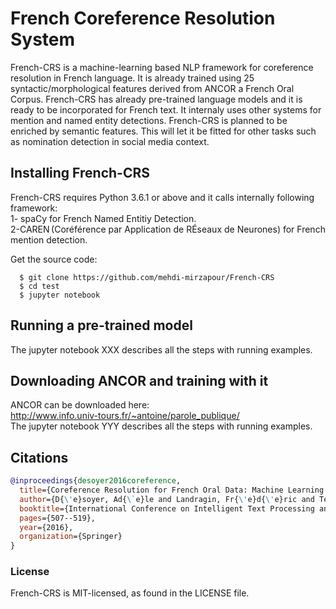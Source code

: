 # French Coreference Resolution System
French-CRS is a machine-learning based NLP framework for coreference resolution in French language. It is already trained using 25 syntactic/morphological features derived from ANCOR a French Oral Corpus. French-CRS has already pre-trained language models and it is ready to be incorporated for French text. It internaly uses other systems for mention and named entity detections. French-CRS is planned to be enriched by semantic features. This will let it be fitted for other tasks such as nomination detection in social media context.






## Installing French-CRS
French-CRS requires Python 3.6.1 or above and it calls internally following framework:  
1- spaCy for French Named Entitiy Detection.  
2-CAREN (Coréférence par Application de RÉseaux de Neurones) for French mention detection.  

Get the source code:
```
  $ git clone https://github.com/mehdi-mirzapour/French-CRS
  $ cd test
  $ jupyter notebook
```

## Running a pre-trained model
The jupyter notebook XXX describes all the steps with running examples.

## Downloading ANCOR and training with it
ANCOR can be downloaded here:  
http://www.info.univ-tours.fr/~antoine/parole_publique/  
The jupyter notebook YYY describes all the steps with running examples.

## Citations
```bibtex
@inproceedings{desoyer2016coreference,
  title={Coreference Resolution for French Oral Data: Machine Learning Experiments with ANCOR},
  author={D{\'e}soyer, Ad{\`e}le and Landragin, Fr{\'e}d{\'e}ric and Tellier, Isabelle and Lefeuvre, Ana{\"\i}s and Antoine, Jean-Yves and Dinarelli, Marco},
  booktitle={International Conference on Intelligent Text Processing and Computational Linguistics},
  pages={507--519},
  year={2016},
  organization={Springer}
}
```

### License
French-CRS is MIT-licensed, as found in the LICENSE file.
